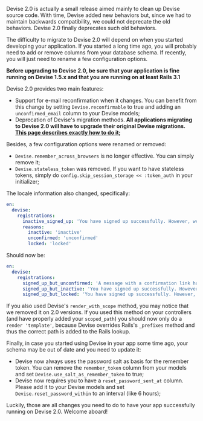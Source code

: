 Devise 2.0 is actually a small release aimed mainly to clean up Devise source code. With time, Devise added new behaviors but, since we had to maintain backwards compatibility, we could not deprecate the old behaviors. Devise 2.0 finally deprecates such old behaviors.

The difficulty to migrate to Devise 2.0 will depend on when you started developing your application. If you started a long time ago, you will probably need to add or remove columns from your database schema. If recently, you will just need to rename a few configuration options.

**Before upgrading to Devise 2.0, be sure that your application is fine running on Devise 1.5.x and that you are running on at least Rails 3.1**

Devise 2.0 provides two main features:

* Support for e-mail reconfirmation when it changes. You can benefit from this change by setting `Devise.reconfirmable` to true and adding an `unconfirmed_email` column to your Devise models;
* Deprecation of Devise's migration methods. **All applications migrating to Devise 2.0 will have to upgrade their original Devise migrations. [This page describes exactly how to do it](https://github.com/plataformatec/devise/wiki/How-To:-Upgrade-to-Devise-2.0-migration-schema-style);**

Besides, a few configuration options were renamed or removed:

* `Devise.remember_across_browsers` is no longer effective. You can simply remove it;
* `Devise.stateless_token` was removed. If you want to have stateless tokens, simply do `config.skip_session_storage << :token_auth` in your initializer;

The locale information also changed, specifically:

```yaml
en:
  devise:
    registrations:
      inactive_signed_up: 'You have signed up successfully. However, we could not sign you in because your account is %{reason}.'
      reasons:
        inactive: 'inactive'
        unconfirmed: 'unconfirmed'
        locked: 'locked'
```

Should now be:

```yaml
en:
  devise:
    registrations:
      signed_up_but_unconfirmed: 'A message with a confirmation link has been sent to your email address. Please open the link to activate your account.'
      signed_up_but_inactive: 'You have signed up successfully. However, we could not sign you in because your account is not yet activated.'
      signed_up_but_locked: 'You have signed up successfully. However, we could not sign you in because your account is locked.'
```

If you also used Devise's `render_with_scope` method, you may notice that we removed it on 2.0 versions. If you used this method on your controllers (and have properly added your `scoped_path`) you should now only do a `render 'template'`, because Devise overrides Rails's `_prefixes` method and thus the correct path is added to the Rails lookup. 

Finally, in case you started using Devise in your app some time ago, your schema may be out of date and you need to update it:

* Devise now always uses the password salt as basis for the remember token. You can remove the `remember_token` column from your models and set `Devise.use_salt_as_remember_token` to true;
* Devise now requires you to have a `reset_password_sent_at` column. Please add it to your Devise models and set `Devise.reset_password_within` to an interval (like 6 hours);

Luckily, those are all changes you need to do to have your app successfully running on Devise 2.0. Welcome aboard!
